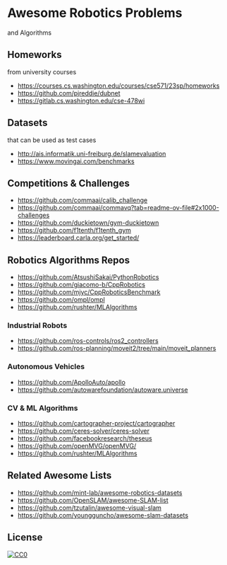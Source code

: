 # Awesome Robotics Problems

and Algorithms

## Homeworks

from university courses

- https://courses.cs.washington.edu/courses/cse571/23sp/homeworks
- https://github.com/pjreddie/dubnet
- https://gitlab.cs.washington.edu/cse-478wi

## Datasets

that can be used as test cases

- http://ais.informatik.uni-freiburg.de/slamevaluation
- https://www.movingai.com/benchmarks

## Competitions & Challenges

- https://github.com/commaai/calib_challenge
- https://github.com/commaai/commavq?tab=readme-ov-file#2x1000-challenges
- https://github.com/duckietown/gym-duckietown
- https://github.com/f1tenth/f1tenth_gym
- https://leaderboard.carla.org/get_started/

## Robotics Algorithms Repos

- https://github.com/AtsushiSakai/PythonRobotics
- https://github.com/giacomo-b/CppRobotics
- https://github.com/mjyc/CppRoboticsBenchmark
- https://github.com/ompl/ompl
- https://github.com/rushter/MLAlgorithms

### Industrial Robots

- https://github.com/ros-controls/ros2_controllers
- https://github.com/ros-planning/moveit2/tree/main/moveit_planners

### Autonomous Vehicles

- https://github.com/ApolloAuto/apollo
- https://github.com/autowarefoundation/autoware.universe

### CV \& ML Algorithms

- https://github.com/cartographer-project/cartographer
- https://github.com/ceres-solver/ceres-solver
- https://github.com/facebookresearch/theseus
- https://github.com/openMVG/openMVG/
- https://github.com/rushter/MLAlgorithms


## Related Awesome Lists

- https://github.com/mint-lab/awesome-robotics-datasets
- https://github.com/OpenSLAM/awesome-SLAM-list
- https://github.com/tzutalin/awesome-visual-slam
- https://github.com/youngguncho/awesome-slam-datasets


## License

[![CC0](https://licensebuttons.net/p/zero/1.0/88x31.png)](http://creativecommons.org/publicdomain/zero/1.0/)
